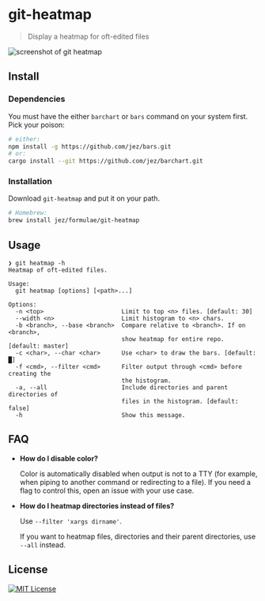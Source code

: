 # git-heatmap

> Display a heatmap for oft-edited files

![screenshot of git heatmap](screenshot.png)

## Install

### Dependencies

You must have the either `barchart` or `bars` command on your system first. Pick
your poison:

```bash
# either:
npm install -g https://github.com/jez/bars.git
# or:
cargo install --git https://github.com/jez/barchart.git
```

### Installation

Download `git-heatmap` and put it on your path.

```bash
# Homebrew:
brew install jez/formulae/git-heatmap
```

## Usage

```
❯ git heatmap -h
Heatmap of oft-edited files.

Usage:
  git heatmap [options] [<path>...]

Options:
  -n <top>                      Limit to top <n> files. [default: 30]
  --width <n>                   Limit histogram to <n> chars.
  -b <branch>, --base <branch>  Compare relative to <branch>. If on <branch>,
                                show heatmap for entire repo. [default: master]
  -c <char>, --char <char>      Use <char> to draw the bars. [default: █]
  -f <cmd>, --filter <cmd>      Filter output through <cmd> before creating the
                                the histogram.
  -a, --all                     Include directories and parent directories of
                                files in the histogram. [default: false]
  -h                            Show this message.
```

## FAQ

- **How do I disable color?**

  Color is automatically disabled when output is not to a TTY (for example, when
  piping to another command or redirecting to a file). If you need a flag to
  control this, open an issue with your use case.
  
- **How do I heatmap directories instead of files?**

  Use `--filter 'xargs dirname'`.
  
  If you want to heatmap files, directories and their parent directories, use
  `--all` instead.
  
## License

[![MIT License](https://img.shields.io/badge/license-MIT-blue.svg)](https://jez.io/MIT-LICENSE.txt)
